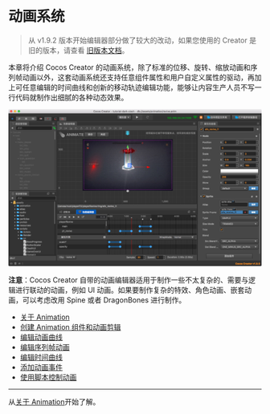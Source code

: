 # 动画系统

> 从 v1.9.2 版本开始编辑器部分做了较大的改动，如果您使用的 Creator 是旧的版本，请查看 [旧版本文档](https://github.com/cocos-creator/creator-docs/blob/8e6e4d7ef644390ec40d6cc5d30d8f1e96e46855/zh/animation/index.md)。

本章将介绍 Cocos Creator 的动画系统，除了标准的位移、旋转、缩放动画和序列帧动画以外，这套动画系统还支持任意组件属性和用户自定义属性的驱动，再加上可任意编辑的时间曲线和创新的移动轨迹编辑功能，能够让内容生产人员不写一行代码就制作出细腻的各种动态效果。

![animation cover](index/animation_cover.jpg)

**注意**：Cocos Creator 自带的动画编辑器适用于制作一些不太复杂的、需要与逻辑进行联动的动画，例如 UI 动画。如果要制作复杂的特效、角色动画、嵌套动画，可以考虑改用 Spine 或者 DragonBones 进行制作。

- [关于 Animation](animation.md)
- [创建 Animation 组件和动画剪辑](animation-clip.md)
- [编辑动画曲线](animation-curve.md)
- [编辑序列帧动画](sprite-animation.md)
- [编辑时间曲线](time-curve.md)
- [添加动画事件](animation-event.md)
- [使用脚本控制动画](scripting-animation.md)

<hr>

从[关于 Animation](animation.md)开始了解。